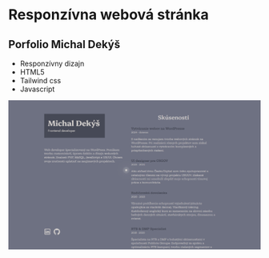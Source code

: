 # Responzívna webová stránka
## Porfolio Michal Dekýš

- Responzívny dizajn
- HTML5
- Tailwind css
- Javascript

![preview img](portfolio.png)